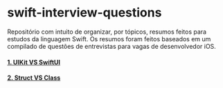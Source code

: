 # swift-interview-questions
Repositório com intuito de organizar, por tópicos, resumos feitos para estudos da linguagem Swift. Os resumos foram feitos baseados em um compilado de questões de entrevistas para vagas de desenvolvedor iOS.
#### [1. UIKit VS SwiftUI](uikit-vs-swiftui.md)
#### [2. Struct VS Class](struct-vs-class.md)